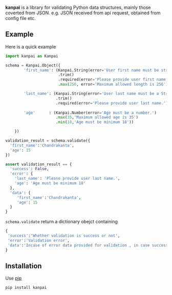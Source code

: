 **kanpai** is a library for validating Python data structures, mainly those coverted from JSON. e.g. JSON received from api request, obtained from config file etc.

Example
-------
Here is a quick example

```python
import kanpai as Kanpai

schema = Kanpai.Object({
        'first_name': (Kanpai.String(error='User first name must be string.')
                       .trim()
                       .required(error='Please provide user first name.')
                       .max(256, error='Maximum allowed length is 256')),

        'last_name': (Kanpai.String(error='User last name must be a String')
                      .trim()
                      .required(error='Please provide user last name.')),
        
        'age'      : (Kanpai.Number(error='Age must be a number.')
                      .max(35,'Maximum allowed age is 35')
                      .min(18,'Age must be minimum 18'))

    })

validation_result = schema.validate({
  'first_name':'Chandrakanta',
  'age': 15
})

assert validation_result == {
  'success': False,
  'error': {
    'last_name': 'Please provide user last name.',
    'age': 'Age must be minimum 18'
  },
  'data': {
     'first_name':'Chandrakanta',
     'age': 15
  }
}
```

```schema.validate``` return a dictionary obejct containing 

```python
{
 'success':'Whether validation is success or not',
 'error':'Validation error',
 'data':'Incase of error data provided for validation , in case success validated data'
}
```


Installation
------------

Use [pip](http://pip-installer.org)

    pip install kanpai